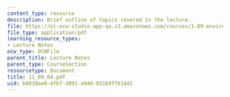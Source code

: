 ```yaml
---
content_type: resource
description: Brief outline of topics covered in the lecture.
file: https://ol-ocw-studio-app-qa.s3.amazonaws.com/courses/1-89-environmental-microbiology-fall-2004/b0010ae04fbfd891a94d03169ff614d1_11_09_04.pdf
file_type: application/pdf
learning_resource_types:
- Lecture Notes
ocw_type: OCWFile
parent_title: Lecture Notes
parent_type: CourseSection
resourcetype: Document
title: 11_09_04.pdf
uid: b0010ae0-4fbf-d891-a94d-03169ff614d1
---
```

